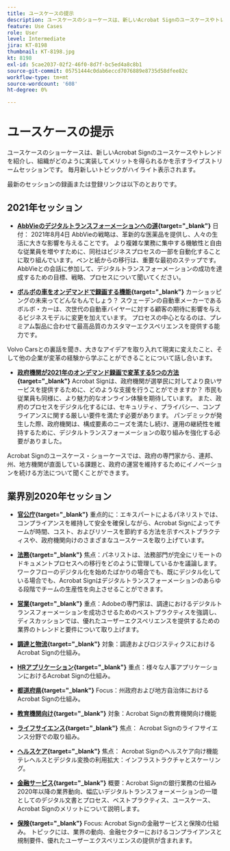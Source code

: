 ```yaml
---
title: ユースケースの提示
description: ユースケースのショーケースは、新しいAcrobat Signのユースケースやトレンドを紹介し、組織がどのように実装してメリットを得られるかを示すライブストリームセッションです
feature: Use Cases
role: User
level: Intermediate
jira: KT-8198
thumbnail: KT-8198.jpg
kt: 8198
exl-id: 5cae2037-02f2-46f0-8d7f-bc5ed4a8c8b1
source-git-commit: 05751444c0dab6eccd7076889e8735d58dfee82c
workflow-type: tm+mt
source-wordcount: '608'
ht-degree: 0%

---
```


# ユースケースの提示

ユースケースのショーケースは、新しいAcrobat Signのユースケースやトレンドを紹介し、組織がどのように実装してメリットを得られるかを示すライブストリームセッションです。 毎月新しいトピックがハイライト表示されます。

最新のセッションの録画または登録リンクは以下のとおりです。

## 2021年セッション

* **[AbbVieのデジタルトランスフォーメーションへの道](https://use-case-showcase-with-abbvie.joinus.adobeevents.com/){target="_blank"}**
日付： 2021年8月4日
AbbVieの戦略は、革新的な医薬品を提供し、人々の生活に大きな影響を与えることです。 より複雑な業務に集中する機敏性と自由な従業員を増やすために、同社はビジネスプロセスの一部を自動化することに取り組んでいます。ペンと紙からの移行は、重要な最初のステップです。 AbbVieとの会話に参加して、デジタルトランスフォーメーションの成功を達成するための目標、戦略、プロセスについて聞いてください。

* **[ボルボの車をオンデマンドで録画する機能](https://gateway.on24.com/wcc/eh/2172296/lp/2963219/adobe-sign-use-case-showcase%3A-featuring-volvo-cars/){target="_blank"}**
カーショッピングの未来ってどんなもんでしょう？ スウェーデンの自動車メーカーであるボルボ・カーは、次世代の自動車バイヤーに対する顧客の期待に影響を与えるビジネスモデルに変更を加えています。 プロセスの中心となるのは、プレミアム製品に合わせて最高品質のカスタマーエクスペリエンスを提供する能力です。

Volvo Carsとの裏話を聞き、大きなアイデアを取り入れて現実に変えたこと、そして他の企業が変革の経験から学ぶことができることについて話し合います。

* **[政府機関が2021年のオンデマンド録画で変革する5つの方法](https://gateway.on24.com/wcc/eh/2172296/lp/2790280/5-ways-government-agencies-will-transform-in-2021-/){target="_blank"}**
Acrobat Signは、政府機関が選挙民に対してより良いサービスを提供するために、どのような支援を行うことができますか？ 市民も従業員も同様に、より魅力的なオンライン体験を期待しています。 また、政府のプロセスをデジタル化するには、セキュリティ、プライバシー、コンプライアンスに関する厳しい要件を満たす必要があります。 パンデミックが発生した際、政府機関は、構成要素のニーズを満たし続け、運用の継続性を維持するために、デジタルトランスフォーメーションの取り組みを強化する必要がありました。

Acrobat Signのユースケース・ショーケースでは、政府の専門家から、連邦、州、地方機関が直面している課題と、政府の運営を維持するためにイノベーションを続ける方法について聞くことができます。

## 業界別2020年セッション

* **[官公庁](https://event.on24.com/wcc/r/2790280/7FFF27458A6834FDF8C73C5149637590?partnerref=EXL){target="_blank"}**
重点的に：エキスパートによるパネリストでは、コンプライアンスを維持して安全を確保しながら、Acrobat Signによってチームが時間、コスト、およびリソースを節約する方法を示すベストプラクティスや、政府機関向けのさまざまなユースケースを取り上げています。

* **[法務](https://event.on24.com/wcc/r/2634329/292CA0B317E56600A114508CC55376BF?partnerref=EXL){target="_blank"}**
焦点：パネリストは、法務部門が完全にリモートのドキュメントプロセスへの移行をどのように管理しているかを議論します。 ワークフローのデジタル化を始めたばかりの場合でも、既にデジタル化している場合でも、Acrobat Signはデジタルトランスフォーメーションのあらゆる段階でチームの生産性を向上させることができます。

* **[営業](https://acrobat.adobe.com/us/en/business/webinars/adobe-sign-use-case-showcase-sales.html){target="_blank"}**
重点：Adobeの専門家は、調達におけるデジタルトランスフォーメーションを成功させるためのベストプラクティスを強調し、ディスカッションでは、優れたユーザーエクスペリエンスを提供するための業界のトレンドと要件について取り上げます。

* **[調達と物流](https://event.on24.com/wcc/r/2514418/278FB6F16C198E2B866CF487AF9514F6){target="_blank"}**
対象：調達およびロジスティクスにおけるAcrobat Signの仕組み。

* **[HRアプリケーション](https://event.on24.com/wcc/r/2351937/D9E34A102F309DFCAF0D07D5192BD66D){target="_blank"}**
重点：様々な人事アプリケーションにおけるAcrobat Signの仕組み。

* **[都道府県](https://event.on24.com/wcc/r/2351937/D9E34A102F309DFCAF0D07D5192BD66D){target="_blank"}**
Focus：州政府および地方自治体におけるAcrobat Signの仕組み。

* **[教育機関向け](https://event.on24.com/wcc/r/2241711/762243D5EE65DAC44D3AE7BCCD3388A7){target="_blank"}**
対象：Acrobat Signの教育機関向け機能

* **[ライフサイエンス](https://event.on24.com/wcc/r/2204781/2C266134D08DDE48E17C77746F192AA6){target="_blank"}**
焦点： Acrobat Signのライフサイエンス分野での取り組み。

* **[ヘルスケア](https://event.on24.com/wcc/r/2202626/1D60C42BD396AE273CB09CF53F1051BE){target="_blank"}**
焦点： Acrobat Signのヘルスケア向け機能 テレヘルスとデジタル変換の利用拡大：インフラストラクチャとスケーリング。

* **[金融サービス](https://event.on24.com/wcc/r/2177152/40A4315A5D32F21AFB5EB03E25C15992){target="_blank"}**
概要：Acrobat Signの銀行業務の仕組み 2020年以降の業界動向、幅広いデジタルトランスフォーメーションの一環としてのデジタル文書とプロセス、ベストプラクティス、ユースケース、Acrobat Signのメリットについて説明します。

* **[保険](https://event.on24.com/wcc/r/2162717/1449ED610AD3B545004079728D9AE0F6){target="_blank"}**
Focus: Acrobat Signの金融サービスと保険の仕組み。 トピックには、業界の動向、金融セクターにおけるコンプライアンスと規制要件、優れたユーザーエクスペリエンスの提供が含まれます。
